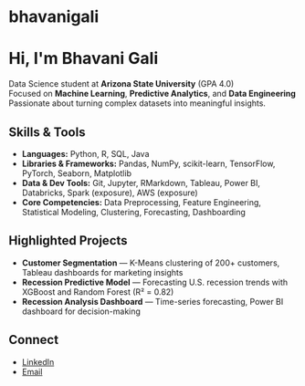 # bhavanigali
# Hi, I'm Bhavani Gali

 Data Science student at **Arizona State University** (GPA 4.0)  
 Focused on **Machine Learning**, **Predictive Analytics**, and **Data Engineering**  
 Passionate about turning complex datasets into meaningful insights.

##  Skills & Tools
- **Languages:** Python, R, SQL, Java  
- **Libraries & Frameworks:** Pandas, NumPy, scikit-learn, TensorFlow, PyTorch, Seaborn, Matplotlib  
- **Data & Dev Tools:** Git, Jupyter, RMarkdown, Tableau, Power BI, Databricks, Spark (exposure), AWS (exposure)  
- **Core Competencies:** Data Preprocessing, Feature Engineering, Statistical Modeling, Clustering, Forecasting, Dashboarding

##  Highlighted Projects
-  **Customer Segmentation** — K-Means clustering of 200+ customers, Tableau dashboards for marketing insights  
-  **Recession Predictive Model** — Forecasting U.S. recession trends with XGBoost and Random Forest (R² = 0.82)  
-  **Recession Analysis Dashboard** — Time-series forecasting, Power BI dashboard for decision-making

##  Connect
- [LinkedIn](https://www.linkedin.com/in/bhavani-gali-7343092ab)
- [Email](mailto:bhavanigali12@gmail.com)
